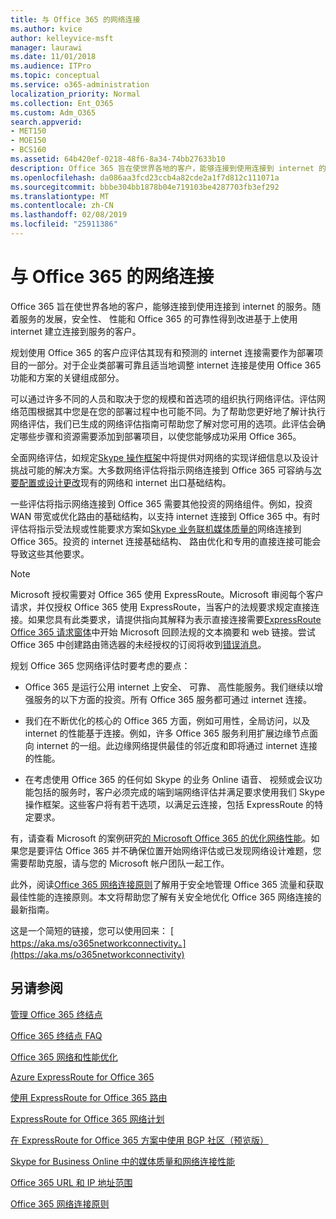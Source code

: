 ```yaml
---
title: 与 Office 365 的网络连接
ms.author: kvice
author: kelleyvice-msft
manager: laurawi
ms.date: 11/01/2018
ms.audience: ITPro
ms.topic: conceptual
ms.service: o365-administration
localization_priority: Normal
ms.collection: Ent_O365
ms.custom: Adm_O365
search.appverid:
- MET150
- MOE150
- BCS160
ms.assetid: 64b420ef-0218-48f6-8a34-74bb27633b10
description: Office 365 旨在使世界各地的客户，能够连接到使用连接到 internet 的服务。随着服务的发展，安全性、 性能和 Office 365 的可靠性得到改进基于上使用 internet 建立连接到服务的客户。
ms.openlocfilehash: da086aa3fcd23ccb4a82cde2a1f7d812c111071a
ms.sourcegitcommit: bbbe304bb1878b04e719103be4287703fb3ef292
ms.translationtype: MT
ms.contentlocale: zh-CN
ms.lasthandoff: 02/08/2019
ms.locfileid: "25911386"
---
```

# <a name="network-connectivity-to-office-365"></a>与 Office 365 的网络连接

Office 365 旨在使世界各地的客户，能够连接到使用连接到 internet 的服务。随着服务的发展，安全性、 性能和 Office 365 的可靠性得到改进基于上使用 internet 建立连接到服务的客户。
  
规划使用 Office 365 的客户应评估其现有和预测的 internet 连接需要作为部署项目的一部分。对于企业类部署可靠且适当地调整 internet 连接是使用 Office 365 功能和方案的关键组成部分。
  
可以通过许多不同的人员和取决于您的规模和首选项的组织执行网络评估。评估网络范围根据其中您是在您的部署过程中也可能不同。为了帮助您更好地了解计执行网络评估，我们已生成的网络评估指南可帮助您了解对您可用的选项。此评估会确定哪些步骤和资源需要添加到部署项目，以使您能够成功采用 Office 365。
  
全面网络评估，如规定[Skype 操作框架](https://www.skypeoperationsframework.com/)中将提供对网络的实现详细信息以及设计挑战可能的解决方案。大多数网络评估将指示网络连接到 Office 365 可容纳与[次要配置或设计更改](https://aka.ms/manageo365endpoints)现有的网络和 internet 出口基础结构。

一些评估将指示网络连接到 Office 365 需要其他投资的网络组件。例如，投资 WAN 带宽或优化路由的基础结构，以支持 internet 连接到 Office 365 中。有时评估将指示受法规或性能要求方案如[Skype 业务联机媒体质量的](https://support.office.com/article/Media-Quality-and-Network-Connectivity-Performance-in-Skype-for-Business-Online-5fe3e01b-34cf-44e0-b897-b0b2a83f0917)网络连接到 Office 365。投资的 internet 连接基础结构、 路由优化和专用的直接连接可能会导致这些其他要求。
  
> [!NOTE]
> Microsoft 授权需要对 Office 365 使用 ExpressRoute。Microsoft 审阅每个客户请求，并仅授权 Office 365 使用 ExpressRoute，当客户的法规要求规定直接连接。如果您具有此类要求，请提供指向其解释为表示直接连接需要[ExpressRoute Office 365 请求窗体](https://aka.ms/O365ERReview)中开始 Microsoft 回顾法规的文本摘要和 web 链接。尝试 Office 365 中创建路由筛选器的未经授权的订阅将收到[错误消息](https://support.microsoft.com/kb/3181709)。
  
规划 Office 365 您网络评估时要考虑的要点：
  
- Office 365 是运行公用 internet 上安全、 可靠、 高性能服务。我们继续以增强服务的以下方面的投资。所有 Office 365 服务都可通过 internet 连接。

- 我们在不断优化的核心的 Office 365 方面，例如可用性，全局访问，以及 internet 的性能基于连接。例如，许多 Office 365 服务利用扩展边缘节点面向 internet 的一组。此边缘网络提供最佳的邻近度和即将通过 internet 连接的性能。

- 在考虑使用 Office 365 的任何如 Skype 的业务 Online 语音、 视频或会议功能包括的服务时，客户必须完成的端到端网络评估并满足要求使用我们 Skype 操作框架。这些客户将有若干选项，以满足云连接，包括 ExpressRoute 的特定要求。

有，请查看 Microsoft 的案例研究[的 Microsoft Office 365 的优化网络性能](https://msdn.microsoft.com/en-us/library/mt450488.aspx)。如果您是要评估 Office 365 并不确保位置开始网络评估或已发现网络设计难题，您需要帮助克服，请与您的 Microsoft 帐户团队一起工作。
  
此外，阅读[Office 365 网络连接原则](https://aka.ms/o365networkingprinciples)了解用于安全地管理 Office 365 流量和获取最佳性能的连接原则。本文将帮助您了解有关安全地优化 Office 365 网络连接的最新指南。
  
这是一个简短的链接，您可以使用回来： [ https://aka.ms/o365networkconnectivity。](https://aka.ms/o365networkconnectivity)
  
## <a name="see-also"></a>另请参阅

[管理 Office 365 终结点](https://support.office.com/article/99cab9d4-ef59-4207-9f2b-3728eb46bf9a)
  
[Office 365 终结点 FAQ](https://support.office.com/article/d4088321-1c89-4b96-9c99-54c75cae2e6d)
  
[Office 365 网络和性能优化](network-planning-and-performance.md)
  
[Azure ExpressRoute for Office 365](azure-expressroute.md)
  
[使用 ExpressRoute for Office 365 路由](routing-with-expressroute.md)
  
[ExpressRoute for Office 365 网络计划](network-planning-with-expressroute.md)
  
[在 ExpressRoute for Office 365 方案中使用 BGP 社区（预览版）](bgp-communities-in-expressroute.md)
  
[Skype for Business Online 中的媒体质量和网络连接性能](https://support.office.com/article/5fe3e01b-34cf-44e0-b897-b0b2a83f0917)
  
[Office 365 URL 和 IP 地址范围](https://support.office.com/article/8548a211-3fe7-47cb-abb1-355ea5aa88a2)
  
[Office 365 网络连接原则](https://aka.ms/o365networkingprinciples)
